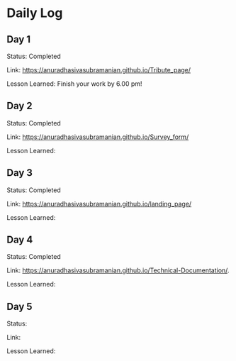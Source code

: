 # Daily Log

## Day 1
Status: Completed

Link: https://anuradhasivasubramanian.github.io/Tribute_page/

Lesson Learned: Finish your work by 6.00 pm!

## Day 2
Status: Completed

Link: https://anuradhasivasubramanian.github.io/Survey_form/

Lesson Learned: 

## Day 3
Status: Completed

Link: https://anuradhasivasubramanian.github.io/landing_page/

Lesson Learned: 
## Day 4
Status: Completed

Link: https://anuradhasivasubramanian.github.io/Technical-Documentation/.

Lesson Learned: 

## Day 5
Status:

Link:

Lesson Learned: 
